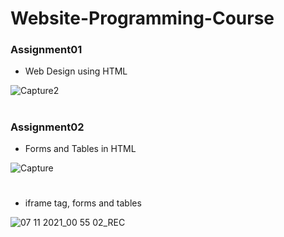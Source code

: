 # Website-Programming-Course

### Assignment01

- Web Design using HTML 

![Capture2](https://user-images.githubusercontent.com/82975802/139927774-c6e4fa04-7004-4901-97c5-1f42a77fa7f7.PNG)


#

### Assignment02

- Forms and Tables in HTML

![Capture](https://user-images.githubusercontent.com/82975802/139927647-ae6b24fe-de94-4b87-bf1d-cb148570b3ab.PNG)

#

- iframe tag, forms and tables

![07 11 2021_00 55 02_REC](https://user-images.githubusercontent.com/82975802/140624374-ea36cea4-30c5-420c-8238-65f3020ffa07.png)
